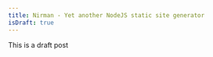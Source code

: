 ```yaml
---
title: Nirman - Yet another NodeJS static site generator
isDraft: true
---
```

This is a draft post
